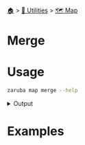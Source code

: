 <!--startTocHeader-->
[🏠](../../README.md) > [🔧 Utilities](../README.md) > [🗺️ Map](README.md)
# Merge
<!--endTocHeader-->

# Usage

<!--startCode-->
```bash
zaruba map merge --help
```
 
<details>
<summary>Output</summary>
 
```````
Merge multiple jsonMaps

Usage:
  zaruba map merge <jsonMap> <otherJsonMaps...> [flags]

Examples:

> zaruba map merge '{"server": "localhost", "port": 3306}' '{"protocol": "mysql"}'
{"server": "localhost", "port": 3306, "protocol": "mysql"}


Flags:
  -h, --help   help for merge
```````
</details>
<!--endCode-->

# Examples



<!--startTocSubtopic-->
<!--endTocSubtopic-->